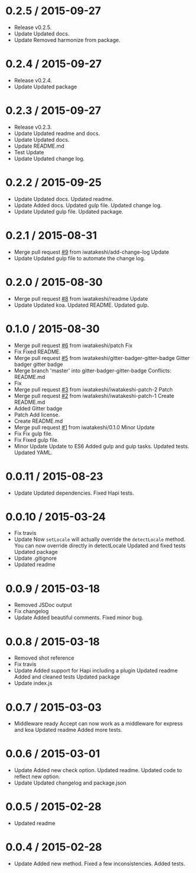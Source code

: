 0.2.5 / 2015-09-27
==================

  * Release v0.2.5.
  * Update
    Updated docs.
  * Update
    Removed harmonize from package.

0.2.4 / 2015-09-27
==================

  * Release v0.2.4.
  * Update
    Updated package

0.2.3 / 2015-09-27
==================

  * Release v0.2.3.
  * Update
    Updated readme and docs.
  * Update
    Updated docs.
  * Update README.md
  * Test Update
  * Update
    Updated change log.

0.2.2 / 2015-09-25
==================

  * Update
    Updated docs.
    Updated readme.
  * Update
    Added docs.
    Updated gulp file.
    Updated change log.
  * Update
    Updated gulp file.
    Updated package.

0.2.1 / 2015-08-31
==================

  * Merge pull request [#9](https://github.com/gengojs/accept/issues/9) from iwatakeshi/add-change-log
    Update
  * Update
    Updated gulp file to automate the change log.

0.2.0 / 2015-08-30
==================

  * Merge pull request [#8](https://github.com/gengojs/accept/issues/8) from iwatakeshi/readme
    Update
  * Update
    Updated koa.
    Updated README.
    Updated gulp.

0.1.0 / 2015-08-30
==================

  * Merge pull request [#6](https://github.com/gengojs/accept/issues/6) from iwatakeshi/patch
    Fix
  * Fix
    Fixed README.
  * Merge pull request [#5](https://github.com/gengojs/accept/issues/5) from iwatakeshi/gitter-badger-gitter-badge
    Gitter badger gitter badge
  * Merge branch 'master' into gitter-badger-gitter-badge
    Conflicts:
    README.md
  * Fix
  * Merge pull request [#3](https://github.com/gengojs/accept/issues/3) from iwatakeshi/iwatakeshi-patch-2
    Patch
  * Merge pull request [#2](https://github.com/gengojs/accept/issues/2) from iwatakeshi/iwatakeshi-patch-1
    Create README.md
  * Added Gitter badge
  * Patch
    Add license.
  * Create README.md
  * Merge pull request [#1](https://github.com/gengojs/accept/issues/1) from iwatakeshi/0.1.0
    Minor Update
  * Fix
    Fix gulp file.
  * Fix
    Fixed gulp file.
  * Minor Update
    Update to ES6
    Added gulp and gulp tasks.
    Updated tests.
    Updated YAML.

0.0.11 / 2015-08-23
===================

  * Update
    Updated dependencies.
    Fixed Hapi tests.

0.0.10 / 2015-03-24
===================

  * Fix travis
  * Update
    Now `setLocale` will actually override the `detectLocale` method.
    You can now override directly in detectLocale
    Updated and fixed tests
    Updated package
  * Update .gitignore
  * Updated readme

0.0.9 / 2015-03-18
==================

  * Removed JSDoc output
  * Fix changelog
  * Update
    Added beautiful comments.
    Fixed minor bug.

0.0.8 / 2015-03-18
==================

  * Removed shot reference
  * Fix travis
  * Update
    Added support for Hapi including a plugin
    Updated readme
    Added and cleaned tests
    Updated package
  * Update index.js

0.0.7 / 2015-03-03
==================

  * Middleware ready
    Accept can now work as a middleware for express and koa
    Updated readme
    Added more tests.

0.0.6 / 2015-03-01
==================

  * Update
    Added new check option.
    Updated readme.
    Updated code to reflect new option.
  * Update
    Updated changelog and package.json

0.0.5 / 2015-02-28
==================

  * Updated readme

0.0.4 / 2015-02-28
==================

  * Update
    Added new method.
    Fixed a few inconsistencies.
    Added tests.
